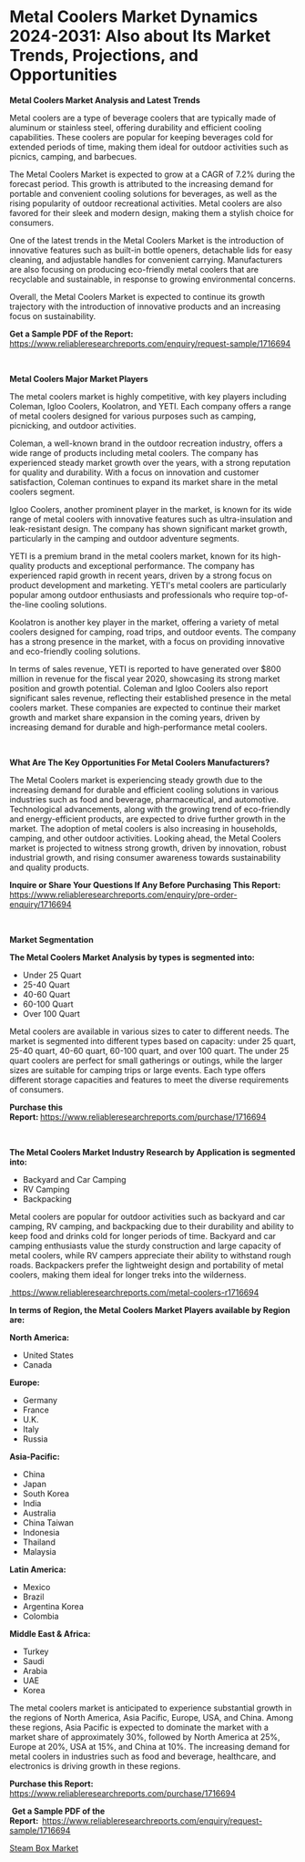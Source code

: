 <p><h1>Metal Coolers Market Dynamics 2024-2031: Also about Its Market Trends, Projections, and Opportunities</h1></p><p><strong>Metal Coolers Market Analysis and Latest Trends</strong></p>
<p><p>Metal coolers are a type of beverage coolers that are typically made of aluminum or stainless steel, offering durability and efficient cooling capabilities. These coolers are popular for keeping beverages cold for extended periods of time, making them ideal for outdoor activities such as picnics, camping, and barbecues.</p><p>The Metal Coolers Market is expected to grow at a CAGR of 7.2% during the forecast period. This growth is attributed to the increasing demand for portable and convenient cooling solutions for beverages, as well as the rising popularity of outdoor recreational activities. Metal coolers are also favored for their sleek and modern design, making them a stylish choice for consumers.</p><p>One of the latest trends in the Metal Coolers Market is the introduction of innovative features such as built-in bottle openers, detachable lids for easy cleaning, and adjustable handles for convenient carrying. Manufacturers are also focusing on producing eco-friendly metal coolers that are recyclable and sustainable, in response to growing environmental concerns.</p><p>Overall, the Metal Coolers Market is expected to continue its growth trajectory with the introduction of innovative products and an increasing focus on sustainability.</p></p>
<p><strong>Get a Sample PDF of the Report:&nbsp;</strong> <a href="https://www.reliableresearchreports.com/enquiry/request-sample/1716694">https://www.reliableresearchreports.com/enquiry/request-sample/1716694</a></p>
<p>&nbsp;</p>
<p><strong>Metal Coolers Major Market Players</strong></p>
<p><p>The metal coolers market is highly competitive, with key players including Coleman, Igloo Coolers, Koolatron, and YETI. Each company offers a range of metal coolers designed for various purposes such as camping, picnicking, and outdoor activities.</p><p>Coleman, a well-known brand in the outdoor recreation industry, offers a wide range of products including metal coolers. The company has experienced steady market growth over the years, with a strong reputation for quality and durability. With a focus on innovation and customer satisfaction, Coleman continues to expand its market share in the metal coolers segment.</p><p>Igloo Coolers, another prominent player in the market, is known for its wide range of metal coolers with innovative features such as ultra-insulation and leak-resistant design. The company has shown significant market growth, particularly in the camping and outdoor adventure segments.</p><p>YETI is a premium brand in the metal coolers market, known for its high-quality products and exceptional performance. The company has experienced rapid growth in recent years, driven by a strong focus on product development and marketing. YETI's metal coolers are particularly popular among outdoor enthusiasts and professionals who require top-of-the-line cooling solutions.</p><p>Koolatron is another key player in the market, offering a variety of metal coolers designed for camping, road trips, and outdoor events. The company has a strong presence in the market, with a focus on providing innovative and eco-friendly cooling solutions.</p><p>In terms of sales revenue, YETI is reported to have generated over $800 million in revenue for the fiscal year 2020, showcasing its strong market position and growth potential. Coleman and Igloo Coolers also report significant sales revenue, reflecting their established presence in the metal coolers market. These companies are expected to continue their market growth and market share expansion in the coming years, driven by increasing demand for durable and high-performance metal coolers.</p></p>
<p>&nbsp;</p>
<p><strong>What Are The Key Opportunities For Metal Coolers Manufacturers?</strong></p>
<p><p>The Metal Coolers market is experiencing steady growth due to the increasing demand for durable and efficient cooling solutions in various industries such as food and beverage, pharmaceutical, and automotive. Technological advancements, along with the growing trend of eco-friendly and energy-efficient products, are expected to drive further growth in the market. The adoption of metal coolers is also increasing in households, camping, and other outdoor activities. Looking ahead, the Metal Coolers market is projected to witness strong growth, driven by innovation, robust industrial growth, and rising consumer awareness towards sustainability and quality products.</p></p>
<p><strong>Inquire or Share Your Questions If Any Before Purchasing This Report:</strong> <a href="https://www.reliableresearchreports.com/enquiry/pre-order-enquiry/1716694">https://www.reliableresearchreports.com/enquiry/pre-order-enquiry/1716694</a></p>
<p>&nbsp;</p>
<p><strong>Market Segmentation</strong></p>
<p><strong>The Metal Coolers Market Analysis by types is segmented into:</strong></p>
<p><ul><li>Under 25 Quart</li><li>25-40 Quart</li><li>40-60 Quart</li><li>60-100 Quart</li><li>Over 100 Quart</li></ul></p>
<p><p>Metal coolers are available in various sizes to cater to different needs. The market is segmented into different types based on capacity: under 25 quart, 25-40 quart, 40-60 quart, 60-100 quart, and over 100 quart. The under 25 quart coolers are perfect for small gatherings or outings, while the larger sizes are suitable for camping trips or large events. Each type offers different storage capacities and features to meet the diverse requirements of consumers.</p></p>
<p><strong>Purchase this Report:&nbsp;</strong><a href="https://www.reliableresearchreports.com/purchase/1716694">https://www.reliableresearchreports.com/purchase/1716694</a></p>
<p>&nbsp;</p>
<p><strong>The Metal Coolers Market Industry Research by Application is segmented into:</strong></p>
<p><ul><li>Backyard and Car Camping</li><li>RV Camping</li><li>Backpacking</li></ul></p>
<p><p>Metal coolers are popular for outdoor activities such as backyard and car camping, RV camping, and backpacking due to their durability and ability to keep food and drinks cold for longer periods of time. Backyard and car camping enthusiasts value the sturdy construction and large capacity of metal coolers, while RV campers appreciate their ability to withstand rough roads. Backpackers prefer the lightweight design and portability of metal coolers, making them ideal for longer treks into the wilderness.</p></p>
<p><a href="https://www.reliableresearchreports.com/metal-coolers-r1716694">&nbsp;https://www.reliableresearchreports.com/metal-coolers-r1716694</a></p>
<p><strong>In terms of Region, the Metal Coolers Market Players available by Region are:</strong></p>
<p>
    <p> <strong> North America: </strong>
        <ul>
            <li>United States</li>
            <li>Canada</li>
        </ul>
        </p> 
    <p> <strong> Europe: </strong>
        <ul>
            <li>Germany</li>
            <li>France</li>
            <li>U.K.</li>
            <li>Italy</li>
            <li>Russia</li>
        </ul>
        </p> 
    <p> <strong> Asia-Pacific: </strong>
        <ul>
            <li>China</li>
            <li>Japan</li>
            <li>South Korea</li>
            <li>India</li>
            <li>Australia</li>
            <li>China Taiwan</li>
            <li>Indonesia</li>
            <li>Thailand</li>
            <li>Malaysia</li>
        </ul>
        </p> 
    <p> <strong> Latin America: </strong>
        <ul>
            <li>Mexico</li>
            <li>Brazil</li>
            <li>Argentina Korea</li>
            <li>Colombia</li>
        </ul>
        </p> 
    <p> <strong> Middle East & Africa: </strong>
        <ul>
            <li>Turkey</li>
            <li>Saudi</li>
            <li>Arabia</li>
            <li>UAE</li>
            <li>Korea</li>
        </ul>
    </p>
    </p>
<p><p>The metal coolers market is anticipated to experience substantial growth in the regions of North America, Asia Pacific, Europe, USA, and China. Among these regions, Asia Pacific is expected to dominate the market with a market share of approximately 30%, followed by North America at 25%, Europe at 20%, USA at 15%, and China at 10%. The increasing demand for metal coolers in industries such as food and beverage, healthcare, and electronics is driving growth in these regions.</p></p>
<p><strong>Purchase this Report: </strong><a href="https://www.reliableresearchreports.com/purchase/1716694">https://www.reliableresearchreports.com/purchase/1716694</a></p>
<p>&nbsp;<strong>Get a Sample PDF of the Report:&nbsp;&nbsp;</strong><a href="https://www.reliableresearchreports.com/enquiry/request-sample/1716694">https://www.reliableresearchreports.com/enquiry/request-sample/1716694</a></p>
<p><strong></strong></p>
<p><p><a href="https://github.com/brenzgnarento/Market-Research-Report-List-2/blob/main/steam-box-market.md">Steam Box Market</a></p></p>